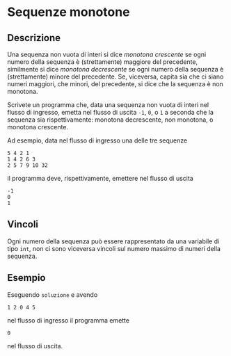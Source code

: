 Sequenze monotone
=================

Descrizione
-----------

Una sequenza non vuota di interi si dice *monotona crescente* se ogni numero
della sequenza è (strettamente) maggiore del precedente, similmente si dice
*monotona decrescente* se ogni numero della sequenza è (strettamente) minore del
precedente. Se, viceversa, capita sia che ci siano numeri maggiori, che minori,
del precedente, si dice che la sequenza è non monotona.

Scrivete un programma che, data una sequenza non vuota di interi nel flusso di
ingresso, emetta nel flusso di uscita `-1`, `0`, o `1` a seconda che la sequenza
sia rispettivamente: monotona decrescente, non monotona, o monotona crescente.

Ad esempio, data nel flusso di ingresso una delle tre sequenze

    5 4 2 1
    1 4 2 6 3
    2 5 7 9 10 32

il programma deve, rispettivamente, emettere nel flusso di uscita

    -1
    0
    1


Vincoli
-------

Ogni numero della sequenza può essere rappresentato da una variabile di tipo
`int`, non ci sono viceversa vincoli sul numero massimo di numeri della
sequenza.


Esempio
-------

Eseguendo `soluzione` e avendo

    1 2 0 4 5

nel flusso di ingresso il programma emette

    0

nel flusso di uscita.
